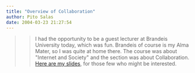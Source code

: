 ```yaml
---
title: "Overview of Collaboration"
author: Pito Salas
date: 2004-03-23 21:27:54
---
```


>>

>> I had the opportunity to be a guest lecturer at Brandeis University today,
which was fun. Brandeis of course is my Alma Mater, so I was quite at home
there. The course was about "Internet and Society" and the section was about
Collaboration. [Here are my
slides](</Brandeis%20CS%20on%20Collab_files/frame.htm>), for those few who
might be interested.


